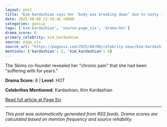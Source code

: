 ```yaml
---
layout: post
title: "Kim Kardashian says her ‘body was breaking down’ due to nasty injury that caused ‘debilitating pain’"
date: 2025-08-08 23:16:46 +0000
categories: gossip
tags: ['kim-kardashian', 'source-page_six', 'drama-hot']
drama_score: 8
primary_celebrity: kim_kardashian
source: page_six
source_url: "https://pagesix.com/2025/08/08/celebrity-news/kim-kardashian-recalls-her-body-breaking-down-due-to-nasty-injury/"
mentions: {'kardashian': 2, 'kim_kardashian': 6}
---
```


The Skims co-founder revealed her "chronic pain" that she had been "suffering with for years."

**Drama Score:** 8 | **Level:** HOT

**Celebrities Mentioned:** Kardashian, Kim Kardashian

[Read full article at Page Six](https://pagesix.com/2025/08/08/celebrity-news/kim-kardashian-recalls-her-body-breaking-down-due-to-nasty-injury/)

---
*This post was automatically generated from RSS feeds. Drama scores are calculated based on mention frequency and source reliability.*

